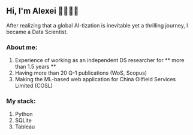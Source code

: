 ## Hi, I'm Alexei 👋👨🏻‍💻

After realizing that a global AI-tization is inevitable yet a thrilling journey, I became a Data Scientist. 
### About me:
1. Experience of working as an independent DS researcher for ** more than 1.5 years **
2. Having more than 20 Q-1 publications (WoS, Scopus)
3. Making the ML-based web application for China Oilfield Services Limited (COSL)

### My stack:
1. Python
2. SQLite
3. Tableau

